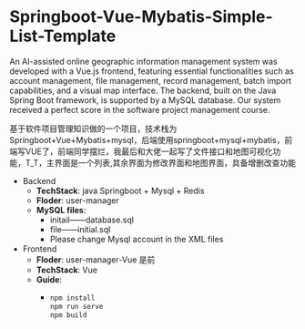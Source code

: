 
# Springboot-Vue-Mybatis-Simple-List-Template

An AI-assisted online geographic information management system was developed with a Vue.js frontend, featuring essential functionalities such as account management, file management, record management, batch import capabilities, and a visual map interface. The backend, built on the Java Spring Boot framework, is supported by a MySQL database. Our system received a perfect score in the software project management course.

基于软件项目管理知识做的一个项目，技术栈为Springboot+Vue+Mybatis+mysql，后端使用springboot+mysql+mybatis，前端写VUE了，前端同学摆烂，我最后和大佬一起写了文件接口和地图可视化功能，T_T，主界面是一个列表,其余界面为修改界面和地图界面，具备增删改查功能

* Backend
  * **TechStack**: java Springboot + Mysql + Redis
  * **Floder**: user-manager
  * **MySQL files**:
    * initail——database.sql
    * file——initial.sql
    * Please change Mysql account in the XML files
* Frontend
  * **Floder**: user-manager-Vue 是前
  * **TechStack**: Vue
  * **Guide**:
    * ``` cmd
      npm install
      npm run serve
      npm build
      ```   
